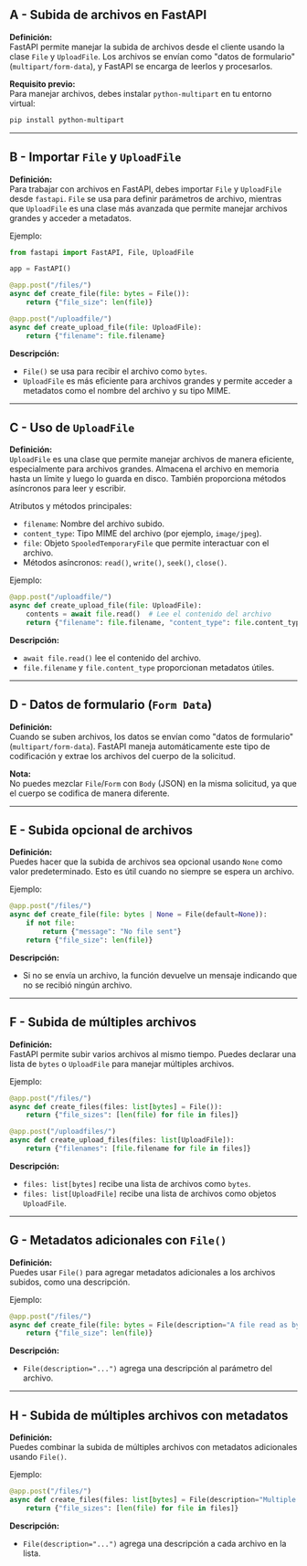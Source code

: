 ## A - Subida de archivos en FastAPI

**Definición:**  
FastAPI permite manejar la subida de archivos desde el cliente usando la clase `File` y `UploadFile`. Los archivos se envían como "datos de formulario" (`multipart/form-data`), y FastAPI se encarga de leerlos y procesarlos.

**Requisito previo:**  
Para manejar archivos, debes instalar `python-multipart` en tu entorno virtual:

```bash
pip install python-multipart
```

---

## B - Importar `File` y `UploadFile`

**Definición:**  
Para trabajar con archivos en FastAPI, debes importar `File` y `UploadFile` desde `fastapi`. `File` se usa para definir parámetros de archivo, mientras que `UploadFile` es una clase más avanzada que permite manejar archivos grandes y acceder a metadatos.

Ejemplo:

```python
from fastapi import FastAPI, File, UploadFile

app = FastAPI()

@app.post("/files/")
async def create_file(file: bytes = File()):
    return {"file_size": len(file)}

@app.post("/uploadfile/")
async def create_upload_file(file: UploadFile):
    return {"filename": file.filename}
```

**Descripción:**

- `File()` se usa para recibir el archivo como `bytes`.
- `UploadFile` es más eficiente para archivos grandes y permite acceder a metadatos como el nombre del archivo y su tipo MIME.

---

## C - Uso de `UploadFile`

**Definición:**  
`UploadFile` es una clase que permite manejar archivos de manera eficiente, especialmente para archivos grandes. Almacena el archivo en memoria hasta un límite y luego lo guarda en disco. También proporciona métodos asíncronos para leer y escribir.

Atributos y métodos principales:

- `filename`: Nombre del archivo subido.
- `content_type`: Tipo MIME del archivo (por ejemplo, `image/jpeg`).
- `file`: Objeto `SpooledTemporaryFile` que permite interactuar con el archivo.
- Métodos asíncronos: `read()`, `write()`, `seek()`, `close()`.

Ejemplo:

```python
@app.post("/uploadfile/")
async def create_upload_file(file: UploadFile):
    contents = await file.read()  # Lee el contenido del archivo
    return {"filename": file.filename, "content_type": file.content_type}
```

**Descripción:**

- `await file.read()` lee el contenido del archivo.
- `file.filename` y `file.content_type` proporcionan metadatos útiles.

---

## D - Datos de formulario (`Form Data`)

**Definición:**  
Cuando se suben archivos, los datos se envían como "datos de formulario" (`multipart/form-data`). FastAPI maneja automáticamente este tipo de codificación y extrae los archivos del cuerpo de la solicitud.

**Nota:**  
No puedes mezclar `File`/`Form` con `Body` (JSON) en la misma solicitud, ya que el cuerpo se codifica de manera diferente.

---

## E - Subida opcional de archivos

**Definición:**  
Puedes hacer que la subida de archivos sea opcional usando `None` como valor predeterminado. Esto es útil cuando no siempre se espera un archivo.

Ejemplo:

```python
@app.post("/files/")
async def create_file(file: bytes | None = File(default=None)):
    if not file:
        return {"message": "No file sent"}
    return {"file_size": len(file)}
```

**Descripción:**

- Si no se envía un archivo, la función devuelve un mensaje indicando que no se recibió ningún archivo.

---

## F - Subida de múltiples archivos

**Definición:**  
FastAPI permite subir varios archivos al mismo tiempo. Puedes declarar una lista de `bytes` o `UploadFile` para manejar múltiples archivos.

Ejemplo:

```python
@app.post("/files/")
async def create_files(files: list[bytes] = File()):
    return {"file_sizes": [len(file) for file in files]}

@app.post("/uploadfiles/")
async def create_upload_files(files: list[UploadFile]):
    return {"filenames": [file.filename for file in files]}
```

**Descripción:**

- `files: list[bytes]` recibe una lista de archivos como `bytes`.
- `files: list[UploadFile]` recibe una lista de archivos como objetos `UploadFile`.

---

## G - Metadatos adicionales con `File()`

**Definición:**  
Puedes usar `File()` para agregar metadatos adicionales a los archivos subidos, como una descripción.

Ejemplo:

```python
@app.post("/files/")
async def create_file(file: bytes = File(description="A file read as bytes")):
    return {"file_size": len(file)}
```

**Descripción:**

- `File(description="...")` agrega una descripción al parámetro del archivo.

---

## H - Subida de múltiples archivos con metadatos

**Definición:**  
Puedes combinar la subida de múltiples archivos con metadatos adicionales usando `File()`.

Ejemplo:

```python
@app.post("/files/")
async def create_files(files: list[bytes] = File(description="Multiple files as bytes")):
    return {"file_sizes": [len(file) for file in files]}
```

**Descripción:**

- `File(description="...")` agrega una descripción a cada archivo en la lista.
